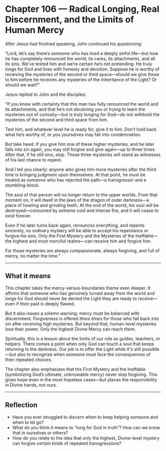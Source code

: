 # Chapter 106 — Radical Longing, Real Discernment, and the Limits of Human Mercy

After Jesus had finished speaking, John continued his questioning:

“Lord, let’s say there’s someone who has lived a deeply sinful life—but now he has completely renounced the world, its cares, its attachments, and all its sins. We’ve tested him and we’re certain he’s not pretending. He truly longs for God and lives with honesty and devotion. Suppose he is worthy of receiving the mysteries of the second or third space—should we give those to him before he receives any mysteries of the Inheritance of the Light? Or should we wait?”

Jesus replied to John and the disciples:

“If you know with certainty that this man has fully renounced the world and its attachments, and that he’s not deceiving you or trying to learn the mysteries out of curiosity—but is truly longing for God—do not withhold the mysteries of the second and third space from him.

Test him, and whatever level he is ready for, give it to him. Don’t hold back what he’s worthy of, or you yourselves may fall into condemnation.

But take heed: if you give him one of these higher mysteries, and he later falls into sin again, you may still forgive and give again—up to three times. After that, if he still sins, stop. Those three mysteries will stand as witnesses of his last chance to repent.

And I tell you clearly: anyone who gives him more mysteries after the third time is bringing judgment upon themselves. At that point, he must be treated as someone who has rejected the path—a transgressor and a stumbling-block.

The soul of that person will no longer return to the upper worlds. From that moment on, it will dwell in the jaws of the dragon of outer darkness—a place of howling and grinding teeth. At the end of the world, his soul will be destroyed—consumed by extreme cold and intense fire, and it will cease to exist forever.

Even if he later turns back again, renounces everything, and repents sincerely, no ordinary mystery will be able to accept his repentance or forgive his sins. Only the First Mystery and the Mysteries of the Ineffable—the highest and most merciful realms—can receive him and forgive him.

For those mysteries are always compassionate, always forgiving, and full of mercy, no matter the time.”

---

## What it means

This chapter takes the mercy-versus-boundaries theme even deeper. It affirms that someone who has genuinely turned away from the world and longs for God should never be denied the Light they are ready to receive—even if their past is deeply flawed.

But it also issues a solemn warning: mercy must be balanced with discernment. Forgiveness is offered *three times* for those who fall back into sin after receiving high mysteries. But beyond that, human-level mysteries lose their power. Only the highest Divine Mercy can reach them.

Spiritually, this is a lesson about the limits of our role as guides, teachers, or helpers. There comes a point when only God can touch a soul that keeps returning to the darkness. Our job is to offer the Light while it's still possible—but also to recognize when someone must face the consequences of their repeated choices.

The chapter also emphasizes that the First Mystery and the Ineffable (symbolizing God’s ultimate, unknowable mercy) never stop forgiving. This gives hope even in the most hopeless cases—but places the responsibility in Divine hands, not ours.

---

## Reflection

* Have you ever struggled to discern when to keep helping someone and when to let go?
* What do you think it means to “long for God in truth”? How can we know that in ourselves or others?
* How do you relate to the idea that only the highest, Divine-level mystery can forgive certain kinds of repeated transgressions?

